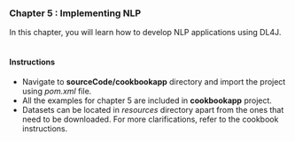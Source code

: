 
### Chapter 5 : Implementing NLP

In this chapter, you will learn how to develop NLP applications using DL4J.
&nbsp;
&nbsp;

#### Instructions 

 - Navigate to **sourceCode/cookbookapp** directory and import the project using *pom.xml* file.
 - All the examples for chapter 5 are included in **cookbookapp** project.
 - Datasets can be located in *resources* directory apart from the ones that need to be downloaded. For more clarifications, refer to the cookbook instructions.  

